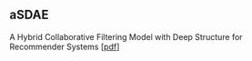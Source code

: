 ## aSDAE

A Hybrid Collaborative Filtering Model with Deep Structure for Recommender Systems [[pdf](http://www.aaai.org/ocs/index.php/AAAI/AAAI17/paper/download/14676/13916)]